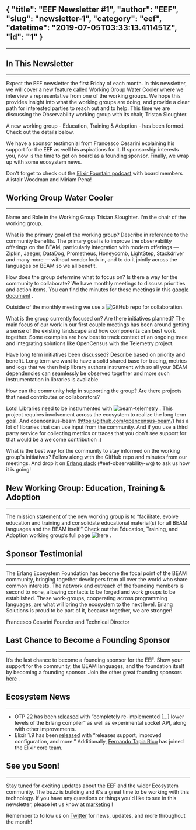 {
  "title": "EEF Newsletter #1",
  "author": "EEF",
  "slug": "newsletter-1",
  "category": "eef",
  "datetime": "2019-07-05T03:33:13.411451Z",
  "id": "1"
}
---
---
## In This Newsletter
------------------------------------------------------------
Expect the EEF newsletter the first Friday of each month. In this newsletter, we will cover a new feature called Working Group Water Cooler where we interview a representative from one of the working groups. We hope this provides insight into what the working groups are doing, and provide a clear path for interested parties to reach out and to help. This time we are discussing the Observability working group with its chair, Tristan Sloughter.

A new working group - Education, Training & Adoption - has been formed. Check out the details below.

We have a sponsor testimonial from Francesco Cesarini explaining his support for the EEF as well his aspirations for it. If sponsorship interests you, now is the time to get on board as a founding sponsor. Finally, we wrap up with some ecosystem news.

Don't forget to check out the [Elixir Fountain podcast](https://soundcloud.com/elixirfountain/episode-084-setting-the-foundation-w-alistair-woodman-miriam-pena) with board members Alistair Woodman and Miriam Pena!


## Working Group Water Cooler
------------------------------------------------------------

Name and Role in the Working Group
Tristan Sloughter. I'm the chair of the working group.

What is the primary goal of the working group? Describe in reference to the community benefits.
The primary goal is to improve the observability offerings on the BEAM, particularly integration with modern offerings — Zipkin, Jaeger, DataDog, Prometheus, Honeycomb, LightStep, Stackdriver and many more — without vendor lock in, and to do it jointly across the languages on BEAM so we all benefit.

How does the group determine what to focus on? Is there a way for the community to collaborate?
We have monthly meetings to discuss priorities and action items. You can find the minutes for these meetings in this [google document](https://docs.google.com/document/d/18JVh6ICLyRCJBpRVIXwcR1fb-K4qRX3WHYgtM7mFx2U/edit?usp=sharing) .

Outside of the monthly meeting we use a ![GitHub repo](https://github.com/erlef/eef-observability-wg/) for collaboration.

What is the group currently focused on? Are there initiatives planned?
The main focus of our work in our first couple meetings has been around getting a sense of the existing landscape and how components can best work together. Some examples are how best to track context of an ongoing trace and integrating solutions like OpenCensus with the Telemetry project.

Have long term initiatives been discussed? Describe based on priority and benefit.
Long term we want to have a solid shared base for tracing, metrics and logs that we then help library authors instrument with so all your BEAM dependencies can seamlessly be observed together and more such instrumentation in libraries is available.

How can the community help in supporting the group? Are there projects that need contributes or collaborators?

Lots! Libraries need to be instrumented with ![beam-telemetry](https://github.com/beam-telemetry/) . This project requires involvement across the ecosystem to realize the long term goal. And opencensus-beam (https://github.com/opencensus-beam/) has a lot of libraries that can use input from the community. And if you use a third party service for collecting metrics or traces that you don't see support for that would be a welcome contribution :)

What is the best way for the community to stay informed on the working group's initiatives?
Follow along with the GitHub repo and minutes from our meetings. And drop it on [Erlang slack](https://erlang-slack.herokuapp.com/) (#eef-observability-wg) to ask us how it is going!


## New Working Group: Education, Training & Adoption
------------------------------------------------------------

The mission statement of the new working group is to “facilitate, evolve education and training and consolidate educational material(s) for all BEAM languages and the BEAM itself.” Check out the Education, Training, and Adoption working group’s full page ![here](https://erlef.org/education-training-adoption/) .


## Sponsor Testimonial
------------------------------------------------------------

The Erlang Ecosystem Foundation has become the focal point of the BEAM community, bringing together developers from all over the world who share common interests. The network and outreach of the founding members is second to none, allowing contacts to be forged and work groups to be established. These work-groups, cooperating across programming languages, are what will bring the ecosystem to the next level. Erlang Solutions is proud to be part of it, because together, we are stronger!

Francesco Cesarini
Founder and Technical Director


## Last Chance to Become a Founding Sponsor
------------------------------------------------------------
It’s the last chance to become a founding sponsor for the EEF. Show your support for the community, the BEAM languages, and the foundation itself by becoming a founding sponsor. Join the other great founding sponsors [here](https://erlef.org/sponsors/) .


## Ecosystem News
------------------------------------------------------------
* OTP 22 has been [released](http://blog.erlang.org/OTP-22-Highlights/)  with “completely re-implemented […] lower levels of the Erlang compiler” as well as experimental socket API, along with other improvements.
* Elixir 1.9  has been [released](https://elixir-lang.org/blog/2019/06/24/elixir-v1-9-0-released/) with “releases support, improved configuration, and more.” Additionally, [Fernando Tapia Rico](https://github.com/fertapric) has joined the Elixir core team.


## See you Soon!
------------------------------------------------------------
Stay tuned for exciting updates about the EEF and the wider Ecosystem community.  The buzz is building and it's a great time to be working with this technology.  If you have any questions or things you'd like to see in this newsletter, please let us know at [marketing](mailto:marketing@erlef.org?subject=Newsletter%20Feedback&body=hi!%20I%20have%20some%20things%20to%20say%20about%20your%20newsletter%3A%0A%0A) !

Remember to follow us on [Twitter](https://twitter.com/TheErlef) for news, updates, and more throughout the month!
